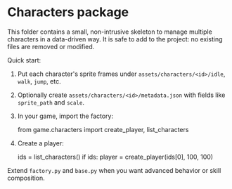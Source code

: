 Characters package
==================

This folder contains a small, non-intrusive skeleton to manage multiple
characters in a data-driven way. It is safe to add to the project: no
existing files are removed or modified.

Quick start:

1. Put each character's sprite frames under `assets/characters/<id>/idle`, `walk`, `jump`, etc.
2. Optionally create `assets/characters/<id>/metadata.json` with fields like `sprite_path` and `scale`.
3. In your game, import the factory:

    from game.characters import create_player, list_characters

4. Create a player:

    ids = list_characters()
    if ids:
        player = create_player(ids[0], 100, 100)

Extend `factory.py` and `base.py` when you want advanced behavior or skill composition.
